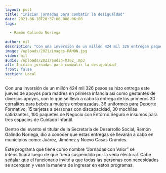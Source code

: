 ```yaml
---
layout: post
title: "Inician jornadas para combatir la desigualdad"
date: 2021-06-10T20:37:00.000-06:00
tags:
  
  - Ramón Galindo Noriega
  
author: nil
description: "Con una inversión de un millón 424 mil 326 entregan paquetes a madres vulnerables."
image: /uploads/2021/images-RAMON.jpg
video: nil
audio: /uploads/2021/audio-MJ02_.mp3
alt: Inician jornadas para combatir la desigualdad
front: false
section: Local
---
```


Con una inversión de un millón 424 mil 326 pesos se hizo entrega este jueves de apoyos para madres en primera infancia así como gestantes de diversos apoyos, con lo que se llevó a cabo la entrega de los primeros 30 corralitos para bebés a mujeres embarazadas, 36 uniformes para Deporte Formativo, 15 tarjetas a personas con discapacidad, 30 mochilas satirizantes, 100 paquetes de Negocio con Entorno Seguro e insumos para tres espacios de Cuidado Infantil.

Dentro del evento el titular de la Secretaría de Desarrollo Social, Ramón Galindo Noriega, dio a conocer que estas entregas se llevarán a cabo en municipios como: Juárez, Jiménez y Nuevo Casas Grandes.

Este programa que tiene como nombre “Jornadas con Valor” se intensificará luego de que fuera suspendido por la veda electoral. Cabe señalar que el funcionario invitó a que todas las personas con necesidades se acerquen y vean la manera de ingresar en estos programas.